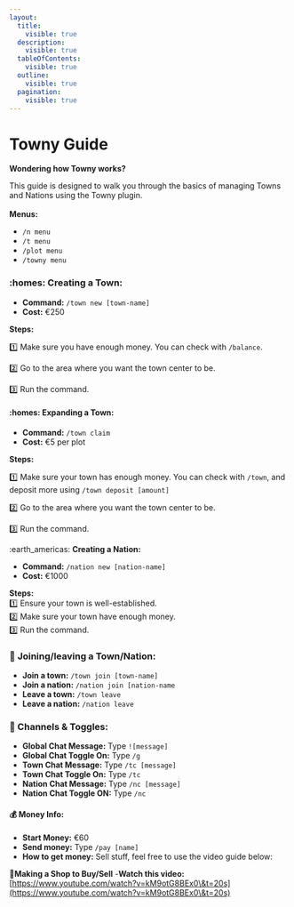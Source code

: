```yaml
---
layout:
  title:
    visible: true
  description:
    visible: true
  tableOfContents:
    visible: true
  outline:
    visible: true
  pagination:
    visible: true
---
```


# Towny Guide

**Wondering how Towny works?**&#x20;

This guide is designed to walk you through the basics of managing Towns and Nations using the Towny plugin. \
&#x20;\
**Menus:**

* `/n menu`
* `/t menu`
* `/plot menu`
* `/towny menu`

### :homes: **Creating a Town:**

* **Command:** `/town new [town-name]`
* **Cost:** €250

**Steps:**&#x20;

:one: Make sure you have enough money. You can check with `/balance`.&#x20;

:two: Go to the area where you want the town center to be.&#x20;

:three: Run the command.&#x20;

#### :homes: **Expanding a Town:**

* **Command:** `/town claim`
* **Cost:** €5 per plot

**Steps:**

:one: Make sure your town has enough money. You can check with `/town`, and deposit more using `/town deposit [amount]`&#x20;

:two: Go to the area where you want the town center to be.&#x20;

:three: Run the command.&#x20;

:earth\_americas: **Creating a Nation:**

* **Command:** `/nation new [nation-name]`
* **Cost:** €1000

**Steps:** \
:one: Ensure your town is well-established.\
:two: Make sure your town have enough money.\
:three: Run the command.&#x20;

### :handshake: **Joining/leaving a Town/Nation:**

* **Join a town:** `/town join [town-name]`
* **Join a nation:** `/nation join [nation-name`
* **Leave a town:** `/town leave`
* **Leave a nation:** `/nation leave`

### **💬 Channels & Toggles:**

* **Global Chat Message:** Type `![message]`
* **Global Chat Toggle On:** Type `/g`
* **Town Chat Message:** Type `/tc [message]`
* **Town Chat Toggle On:** Type `/tc`
* **Nation Chat Message:** Type `/nc [message]`
* **Nation Chat Toggle ON:** Type `/nc`

#### **💰 Money Info:**

* **Start Money:** €60
* **Send money:** Type `/pay [name]`
* **How to get money:** Sell stuff, feel free to use the video guide below:

&#x20;**💸Making a Shop to Buy/Sell** -**Watch this video:** [https://www.youtube.com/watch?v=kM9otG8BEx0\&t=20s](https://www.youtube.com/watch?v=kM9otG8BEx0\&t=20s)
